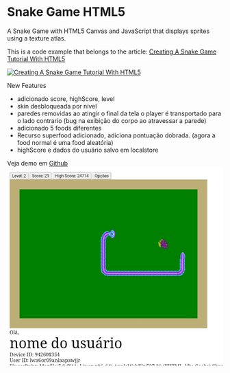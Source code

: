 # Snake Game HTML5
A Snake Game with HTML5 Canvas and JavaScript that displays sprites using a texture atlas.

This is a code example that belongs to the article: [Creating A Snake Game Tutorial With HTML5](http://rembound.com/articles/creating-a-snake-game-tutorial-with-html5)

[![Creating A Snake Game Tutorial With HTML5](screenshot.png?raw=true)](http://rembound.com/articles/creating-a-snake-game-tutorial-with-html5)

New Features 
 - adicionado score, highScore, level
 - skin desbloqueada por nível
 - paredes removidas ao atingir o final da tela o player é transportado para o lado contrario (bug na exibição do corpo ao atravessar a parede) 
 - adicionado 5 foods diferentes
 - Recurso superfood adicionado, adiciona pontuação dobrada. (agora a food normal é uma food aleatória) 
 - highScore e dados do usuário salvo em localstore

Veja demo em [Github](https://gigllyan.github.io/cv/projetos/games/snake2/)
[![Creating A Snake Game Tutorial With HTML5](Screenshot_MOD.jpg?raw=true)](https://gigllyan.github.io/cv/projetos/games/snake2/)
